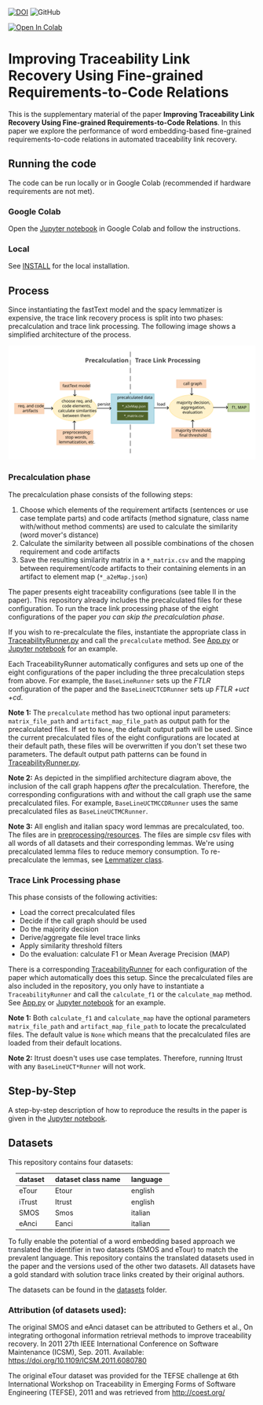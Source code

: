 [![DOI](https://zenodo.org/badge/DOI/10.5281/zenodo.5119858.svg)](https://doi.org/10.5281/zenodo.5119858)
![GitHub](https://img.shields.io/github/license/tobhey/finegrained-traceability)

[![Open In Colab](https://colab.research.google.com/assets/colab-badge.svg)](https://colab.research.google.com/github/tobhey/finegrained-traceability)

# Improving Traceability Link Recovery Using Fine-grained Requirements-to-Code Relations

This is the supplementary material of the paper **Improving Traceability Link Recovery Using Fine-grained Requirements-to-Code Relations**.
In this paper we explore the performance of word embedding-based fine-grained requirements-to-code relations in automated traceability link recovery.

## Running the code

The code can be run locally or in Google Colab (recommended if hardware requirements are not met).

### Google Colab

Open the [Jupyter notebook](./finegrained-traceability.ipynb) in Google Colab and follow the instructions.

### Local

See [INSTALL](./INSTALL.md) for the local installation.

## Process

Since instantiating the fastText model and the spacy lemmatizer is expensive, the trace link recovery process is split into two phases: precalculation and trace link processing.
The following image shows a simplified architecture of the process.

![Simplified architecture](./diagrams/simplified_architecture.svg)

### Precalculation phase
The precalculation phase consists of the following steps:
1. Choose which elements of the requirement artifacts (sentences or use case template parts) and code artifacts (method signature, class name with/without method comments) are used to calculate the similarity (word mover's distance)
2. Calculate the similarity between all possible combinations of the chosen requirement and code artifacts
3. Save the resulting similarity matrix in a `*_matrix.csv` and the mapping between requirement/code artifacts to their containing elements in an artifact to element map (`*_a2eMap.json`)

The paper presents eight traceability configurations (see table II in the paper). This repository already includes the precalculated files for these configuration. To run the trace link processing phase of the eight configurations of the paper *you can skip the precalculation phase*.

If you wish to re-precalculate the files, instantiate the appropriate class in [TraceabilityRunner.py](./TraceabilityRunner.py) and call the `precalculate` method.
See [App.py](./App.py) or [Jupyter notebook](./finegrained-traceability.ipynb) for an example.

Each TraceabilityRunner automatically configures and sets up one of the eight configurations of the paper including the three precalculation steps from above. For example, the `BaseLineRunner` sets up the *FTLR* configuration of the paper and the `BaseLineUCTCDRunner` sets up *FTLR +uct +cd*.

**Note 1:** The `precalculate` method has two optional input parameters: `matrix_file_path`  and `artifact_map_file_path` as output path for the precalculated files. If set to `None`, the default output path will be used. Since the current precalculated files of the eight configurations are located at their default path, these files will be overwritten if you don't set these two parameters. The default output path patterns can be found in [TraceabilityRunner.py](./TraceabilityRunner.py).

**Note 2:** As depicted in the simplified architecture diagram above, the inclusion of the call graph happens *after* the precalculation. Therefore, the corresponding configurations with and without the call graph use the same precalculated files. For example, `BaseLineUCTMCCDRunner` uses the same precalculated files as `BaseLineUCTMCRunner`.

**Note 3:** All english and italian spacy word lemmas are precalculated, too. The files are in [preprocessing/resources](./preprocessing/resources). The files are simple csv files with all words of all datasets and their corresponding lemmas. We're using precalculated lemma files to reduce memory consumption. To re-precalculate the lemmas, see [Lemmatizer class](./preprocessing/Preprocessor.py).


### Trace Link Processing phase

This phase consists of the following activities:

* Load the correct precalculated files
* Decide if the call graph should be used
* Do the majority decision
* Derive/aggregate file level trace links
* Apply similarity threshold filters
* Do the evaluation: calculate F1 or Mean Average Precision (MAP)

There is a corresponding [TraceabilityRunner](./TraceabilityRunner.py) for each configuration of the paper which automatically does this setup. Since the precalculated files are also included in the repository, you only have to instantiate a `TraceabilityRunner` and call the `calculate_f1` or the `calculate_map` method. See [App.py](./App.py) or [Jupyter notebook](./finegrained-traceability.ipynb) for an example.

**Note 1:** Both `calculate_f1` and `calculate_map` have the optional parameters `matrix_file_path` and `artifact_map_file_path` to locate the precalculated files. The default value is `None` which means that the precalculated files are loaded from their default locations.

**Note 2:** Itrust doesn't uses use case templates. Therefore, running Itrust with any `BaseLineUCT*Runner` will not work.

## Step-by-Step

A step-by-step description of how to reproduce the results in the paper is given in the [Jupyter notebook](./finegrained-traceability.ipynb).

## Datasets

This repository contains four datasets:

<table style="border-collapse: collapse; margin-left:15px; ">
    <tr style="border-bottom: 1px solid gray">
        <th style="padding-right:15px">dataset</th><th style="padding-right:15px">dataset class name</th><th style="padding-right:15px">language</th>
    </tr>
    <tr><td>eTour</td><td>Etour</td><td>english</td></tr>
    <tr><td>iTrust</td><td>Itrust</td><td>english</td></tr>
    <tr><td>SMOS</td><td>Smos</td><td>italian</td></tr>
    <tr><td>eAnci</td><td>Eanci</td><td>italian</td></tr>
</table>

To fully enable the potential of a word embedding based approach we translated the identifier in two datasets (SMOS and eTour) to match the prevalent language.
This repository contains the translated datasets used in the paper and the versions used of the other two datasets.
All datasets have a gold standard with solution trace links created by their original authors.

The datasets can be found in the [datasets](./datasets/) folder.

### Attribution (of datasets used):

The original SMOS and eAnci dataset can be attributed to Gethers et al., On integrating orthogonal information retrieval methods to improve traceability recovery. In 2011 27th IEEE International Conference on Software Maintenance (ICSM), Sep. 2011. Available: https://doi.org/10.1109/ICSM.2011.6080780

The original eTour dataset was provided for the TEFSE challenge at 6th International Workshop on Traceability in Emerging Forms of Software Engineering (TEFSE), 2011 and was retrieved from http://coest.org/
